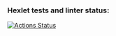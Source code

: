 ### Hexlet tests and linter status:
[![Actions Status](https://github.com/Ahtoxa83/frontend-project-44/actions/workflows/hexlet-check.yml/badge.svg)](https://github.com/Ahtoxa83/frontend-project-44/actions)